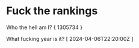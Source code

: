 # Fuck the rankings

Who the hell am I?
{ 1305734 }

What fucking year is it?
[ 2024-04-06T22:20:00Z ]
